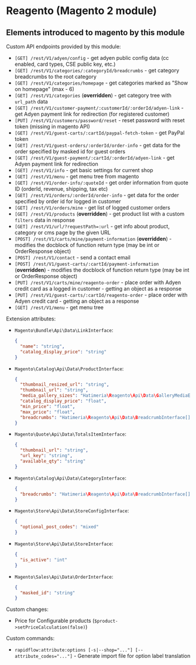 # Reagento (Magento 2 module)

## Elements introduced to magento by this module

Custom API endpoints provided by this module:

- `[GET] /rest/V1/adyen/config` - get adyen public config data (cc enabled, card types, CSE public key, etc.)
- `[GET] /rest/V1/categories/:categoryId/breadcrumbs` - get category breadcrumbs to the root category
- `[GET] /rest/V1/categories/homepage` - get categories marked as "Show on homepage" (max - 6)
- `[GET] /rest/V1/categories` (**overridden**) - get category tree with `url_path` data
- `[GET] /rest/V1/customer-payment/:customerId/:orderId/adyen-link` - get Adyen payment link for redirection (for registered customer)
- `[PUT] /rest/V1/customers/password/reset` - reset password with reset token (missing in magento API)
- `[GET] /rest/V1/guest-carts/:cartId/paypal-fetch-token` - get PayPal token
- `[GET] /rest/V1/guest-orders/:orderId/order-info` - get data for the order specified by masked id for guest orders
- `[GET] /rest/V1/guest-payment/:cartId/:orderId/adyen-link` - get Adyen payment link for redirection
- `[GET] /rest/V1/info` - get basic settings for current shop
- `[GET] /rest/V1/menu` - get menu tree from magento
- `[GET] /rest/V1/order-info/:quoteId` - get order information from quote ID (orderId, revenue, shipping, tax etc)
- `[GET] /rest/V1/orders/:orderId/order-info` - get data for the order specified by order id for logged in customer
- `[GET] /rest/V1/orders/mine` - get list of logged customer orders
- `[GET] /rest/V1/products` (**overridden**) - get product list with a custom `filters` data in response
- `[GET] /rest/V1/url/?requestPath=:url` - get info about product, category or cms page by the given URL
- `[POST] /rest/V1/carts/mine/payment-information` (**overridden**) - modifies the docblock of function return type (may be int or OrderResponse object)
- `[POST] /rest/V1/contact` - send a contact email
- `[POST] /rest/V1/guest-carts/:cartId/payment-information` (**overridden**) - modifies the docblock of function return type (may be int or OrderResponse object)
- `[PUT] /rest/V1/carts/mine/reagento-order` - place order with Adyen credit card as a logged in customer - getting an object as a response
- `[PUT] /rest/V1/guest-carts/:cartId/reagento-order` - place order with Adyen credit card - getting an object as a response
- `[GET] /rest/V1/menu` - get menu tree

Extension attributes:

- `Magento\Bundle\Api\Data\LinkInterface`:
    ```json
    {
      "name": "string",
      "catalog_display_price": "string"
    }
    ```
- `Magento\Catalog\Api\Data\ProductInterface`:
    ```json
    {
      "thumbnail_resized_url": "string",
      "thumbnail_url": "string",
      "media_gallery_sizes": "Hatimeria\Reagento\Api\Data\GalleryMediaEntrySizeInterface[]",
      "catalog_display_price": "float",
      "min_price": "float",
      "max_price": "float",
      "breadcrumbs": "Hatimeria\Reagento\Api\Data\BreadcrumbInterface[]"
    }
    ```
- `Magento\Quote\Api\Data\TotalsItemInterface`:
    ```json
    {
      "thumbnail_url": "string",
      "url_key": "string",
      "available_qty": "string"
    }
    ```
- `Magento\Catalog\Api\Data\CategoryInterface`:
    ```json
    {
      "breadcrumbs": "Hatimeria\Reagento\Api\Data\BreadcrumbInterface[]"
    }
    ```
- `Magento\Store\Api\Data\StoreConfigInterface`:
    ```json
    {
      "optional_post_codes": "mixed"
    }
    ```
- `Magento\Store\Api\Data\StoreInterface`:
    ```json
    {
      "is_active": "int"
    }
    ```
- `Magento\Sales\Api\Data\OrderInterface`:
    ```json
    {
      "masked_id": "string"
    }
    ```

Custom changes:

- Price for Configurable products (`$product->setPriceCalculation(false)`)

Custom commands:

- `rapidflow:attribute:options [-s|--shop="..."] [--attribute_codes="..."]` - Generate import file for option label translation
